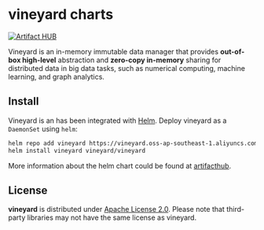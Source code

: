 vineyard charts
===============

[![Artifact HUB](https://img.shields.io/endpoint?url=https://artifacthub.io/badge/repository/vineyard)](https://artifacthub.io/packages/helm/vineyard/vineyard)

Vineyard is an in-memory immutable data manager that provides **out-of-box high-level**
abstraction and **zero-copy in-memory** sharing for distributed data in big data tasks,
such as numerical computing, machine learning, and graph analytics.

Install
-------

Vineyard is an has been integrated with [Helm](https://helm.sh/). Deploy vineyard as
a `DaemonSet` using `helm`:

```bash
helm repo add vineyard https://vineyard.oss-ap-southeast-1.aliyuncs.com/charts/
helm install vineyard vineyard/vineyard
```

More information about the helm chart could be found at [artifacthub](https://artifacthub.io/packages/helm/vineyard/vineyard).

License
-------

**vineyard** is distributed under [Apache License 2.0](https://github.com/alibaba/libvineyard/blob/main/LICENSE).
Please note that third-party libraries may not have the same license as vineyard.
